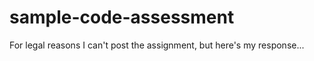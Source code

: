 # sample-code-assessment

For legal reasons I can't post the assignment, but here's my response...


